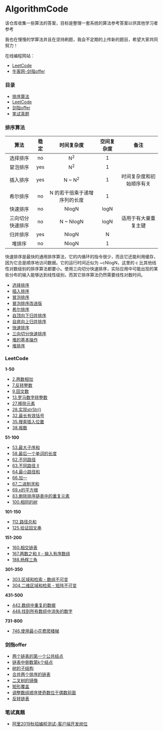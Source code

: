 # AlgorithmCode

该仓库收集一些算法的答案，目标是整理一套系统的算法参考答案以供其他学习者参考

我也在慢慢的学算法并且在坚持刷题，我会不定期的上传新的题目，希望大家共同努力！

在线编程网站：

- [LeetCode](https://leetcode-cn.com/problemset/all/)
- [牛客网-剑指offer](https://www.nowcoder.com/ta/coding-interviews?page=1)

### 目录

- [排序算法](#排序算法)
- [LeetCode](#LeetCode)
- [剑指offer](#剑指offer)
- [笔试真题](#笔试真题)

### 排序算法

| 算法 | 稳定 | 时间复杂度 | 空间复杂度 | 备注 |
| :---: | :---: |:---: | :---: | :---: |
| 选择排序 | no | N<sup>2</sup> | 1 | |
| 冒泡排序 | yes |  N<sup>2</sup> | 1 | |
| 插入排序 | yes |  N \~ N<sup>2</sup> | 1 | 时间复杂度和初始顺序有关 |
| 希尔排序 | no |  N 的若干倍乘于递增序列的长度 | 1 | |
| 快速排序 | no | NlogN | logN | |
| 三向切分快速排序 | no |  N \~ NlogN | logN | 适用于有大量重复主键|
| 归并排序 | yes |  NlogN | N | |
| 堆排序 | no |  NlogN | 1 | | |

快速排序是最快的通用排序算法，它的内循环的指令很少，而且它还能利用缓存，因为它总是顺序地访问数据。它的运行时间近似为 \~cNlogN，这里的 c 比其他线性对数级别的排序算法都要小。使用三向切分快速排序，实际应用中可能出现的某些分布的输入能够达到线性级别，而其它排序算法仍然需要线性对数时间。

- [选择排序](src/sort/Selection.java)
- [插入排序](src/sort/Insertion.java)
- [冒泡排序](src/sort/Buddle.java)
- [冒泡排序改进版](src/sort/Buddle2.java)
- [希尔排序](src/sort/Shell.java)
- [自顶向下归并排序](src/sort/UpToDownMergeSort.java)
- [自底向上归并排序](src/sort/DownToUpMergeSort.java)
- [快速排序](src/sort/QuickSort.java)
- [三向切分快速排序](src/sort/ThreeWayQuickSort.java)
- [堆的基本操作](src/sort/Heap.java)
- [堆排序](src/sort/HeapSort.java)

### LeetCode

**1-50**

- [2.两数相加](src/leetcode/all/solution1_50/Solution2.java)
- [7.反转整数](src/leetcode/all/solution1_50/Solution7.java)
- [9.回文数](src/leetcode/all/solution1_50/Solution9.java)
- [13.罗马数字转整数](src/leetcode/all/solution1_50/Solution13.java)
- [27.移除元素](src/leetcode/all/solution1_50/Solution27.java)
- [28.实现strStr()](src/leetcode/all/solution1_50/Solution28.java)
- [32.最长有效括号](src/leetcode/all/solution1_50/Solution32.java)
- [35.搜索插入位置](src/leetcode/all/solution1_50/Solution35.java)
- [38.报数](src/leetcode/all/solution1_50/Solution38.java)

**51-100**

- [53.最大子序和](src/leetcode/all/solution51_100/Solution53.java)
- [58.最后一个单词的长度](src/leetcode/all/solution51_100/Solution58.java)
- [62.不同路径](src/leetcode/all/solution51_100/Solution62.java)
- [63.不同路径 II](src/leetcode/all/solution51_100/Solution63.java)
- [64.最小路径和](src/leetcode/all/solution51_100/Solution64.java)
- [66.加一](src/leetcode/all/solution51_100/Solution66.java)
- [67.二进制求和](src/leetcode/all/solution51_100/Solution67.java)
- [69.x的平方根](src/leetcode/all/solution51_100/Solution69.java)
- [83.删除排序链表中的重复元素](src/leetcode/all/solution51_100/Solution83.java)
- [100.相同的树](src/leetcode/all/solution51_100/solution51_100.java)

**101-150**

- [112.路径总和](src/leetcode/all/solution101_150/Solution112.java)
- [125.验证回文串](src/leetcode/all/solution101_150/Solution125.java)

**151-200**

- [160.相交链表](src/leetcode/all/solution151_200/Solution160.java)
- [167.两数之和 II - 输入有序数组](src/leetcode/all/solution151_200/Solution167.java)
- [188.杨辉三角](src/leetcode/all/solution151_200/Solution188.java)

**301-350**

- [303.区域和检索 - 数组不可变](src/leetcode/all/solution301_350/Solution303.java)
- [304.二维区域和检索 - 矩阵不可变](src/leetcode/all/solution301_350/Solution304.java)

**431-500**

- [442.数组中重复的数据](src/leetcode/all/solution431_500/Solution442.java)
- [448.找到所有数组中消失的数字](src/leetcode/all/solution431_500/Solution448.java)

**731-800**

- [746.使用最小花费爬楼梯](src/leetcode/all/solution731_800/Solution746.java)

### 剑指offer

- [两个链表的第一个公共结点](src/offer/FindFirstCommonNodeSolution.java)
- [链表中倒数第k个结点](src/offer/FindKthToTailSolution.java)
- [树的子结构](src/offer/HasSubtreeSolution.java)
- [合并两个排序的链表](src/offer/MergeSolution.java)
- [二叉树的镜像](src/offer/MirrorSolution.java)
- [矩形覆盖](src/offer/RectCoverSolution.java)
- [调整数组顺序使奇数位于偶数前面](src/offer/ReOrderArraySolution.java)
- [反转链表](src/offer/ReverseListSolution.java)

### 笔试真题

- [阿里2019秋招编程测试-客户端开发岗位](src/ali2019/MaxWorkinghourGap.java)